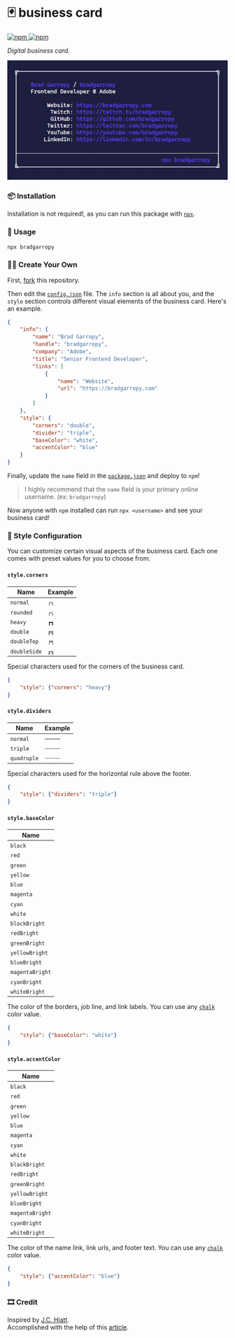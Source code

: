 # 🃏 business card

<a href="https://www.npmjs.com/package/bradgarropy">
    <img alt="npm" src="https://img.shields.io/npm/v/bradgarropy.svg?style=flat-square">
</a>

<a href="https://www.npmjs.com/package/bradgarropy">
    <img alt="npm" src="https://img.shields.io/npm/dt/bradgarropy?style=flat-square">
</a>

_Digital business card._

![business card][card]

### 📦 Installation

Installation is not required!, as you can run this package with [`npx`][npx].

### 🥑 Usage

```
npx bradgarropy
```

### 🕺🏼 Create Your Own

First, [fork][fork] this repository.

Then edit the [`config.json`][config] file. The `info` section is all about you, and the `style` section controls different visual elements of the business card. Here's an example.

```json
{
    "info": {
        "name": "Brad Garropy",
        "handle": "bradgarropy",
        "company": "Adobe",
        "title": "Senior Frontend Developer",
        "links": [
            {
                "name": "Website",
                "url": "https://bradgarropy.com"
            }
        ]
    },
    "style": {
        "corners": "double",
        "divider": "triple",
        "baseColor": "white",
        "accentColor": "blue"
    }
}
```

Finally, update the `name` field in the [`package.json`][package] and deploy to `npm`!

> I highly recommend that the `name` field is your primary online username. (ex: `bradgarropy`)

Now anyone with `npm` installed can run `npx <username>` and see your business card!

### 🎨 Style Configuration

You can customize certain visual aspects of the business card. Each one comes with preset values for you to choose from.

#### `style.corners`

| Name         | Example |
| ------------ | ------- |
| `normal`     | `┌┐`    |
| `rounded`    | `╭╮`    |
| `heavy`      | `┏┓`    |
| `double`     | `╔╗`    |
| `doubleTop`  | `╒╕`    |
| `doubleSide` | `╓╖`    |

Special characters used for the corners of the business card.

```json
{
    "style": {"corners": "heavy"}
}
```

#### `style.dividers`

| Name        | Example |
| ----------- | ------- |
| `normal`    | `─────` |
| `triple`    | `┄┄┄┄┄` |
| `quadruple` | `┈┈┈┈┈` |

Special characters used for the horizontal rule above the footer.

```json
{
    "style": {"dividers": "triple"}
}
```

#### `style.baseColor`

| Name            |
| --------------- |
| `black`         |
| `red`           |
| `green`         |
| `yellow`        |
| `blue`          |
| `magenta`       |
| `cyan`          |
| `white`         |
| `blackBright`   |
| `redBright`     |
| `greenBright`   |
| `yellowBright`  |
| `blueBright`    |
| `magentaBright` |
| `cyanBright`    |
| `whiteBright`   |

The color of the borders, job line, and link labels. You can use any [`chalk`][chalk] color value.

```json
{
    "style": {"baseColor": "white"}
}
```

#### `style.accentColor`

| Name            |
| --------------- |
| `black`         |
| `red`           |
| `green`         |
| `yellow`        |
| `blue`          |
| `magenta`       |
| `cyan`          |
| `white`         |
| `blackBright`   |
| `redBright`     |
| `greenBright`   |
| `yellowBright`  |
| `blueBright`    |
| `magentaBright` |
| `cyanBright`    |
| `whiteBright`   |

The color of the name link, link urls, and footer text. You can use any [`chalk`][chalk] color value.

```json
{
    "style": {"accentColor": "blue"}
}
```

### 🎞 Credit

Inspired by [J.C. Hiatt][jc].  
Accomplished with the help of this [article][article].

[package]: https://github.com/bradgarropy/business-card/blob/master/package.json
[chalk]: https://github.com/chalk/chalk#readme
[config]: https://github.com/bradgarropy/business-card/blob/master/config.json
[fork]: https://github.com/bradgarropy/business-card/fork
[card]: images/business-card.png
[npx]: https://npmjs.com/package/npx
[jc]: https://twitter.com/jchiatt/status/1251700185840918531
[article]: https://medium.com/@natterstefan/how-to-create-your-personal-npm-business-card-816dfc66ca8

